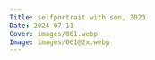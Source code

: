 ```yaml
---
Title: selfportrait with son, 2023
Date: 2024-07-11
Cover: images/061.webp
Image: images/061@2x.webp
---
```

